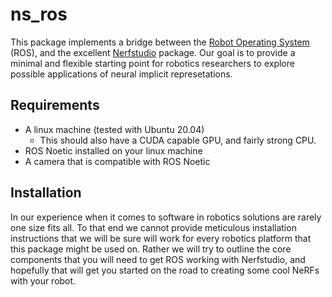 # ns_ros
This package implements a bridge between the [Robot Operating System](https://www.ros.org/) (ROS), and the excellent [Nerfstudio](https://docs.nerf.studio/en/latest/) package. Our goal is to provide a minimal and flexible starting point for robotics researchers to explore possible applications of neural implicit represetations.  

## Requirements
- A linux machine (tested with Ubuntu 20.04)
	- This should also have a CUDA capable GPU, and fairly strong CPU.
- ROS Noetic installed on your linux machine
- A camera that is compatible with ROS Noetic

## Installation  
In our experience when it comes to software in robotics solutions are rarely one size fits all. To that end we cannot provide meticulous installation instructions that we will be sure will work for every robotics platform that this package might be used on. Rather we will try to outline the core components that you will need to get ROS working with Nerfstudio, and hopefully that will get you started on the road to creating some cool NeRFs with your robot. 


